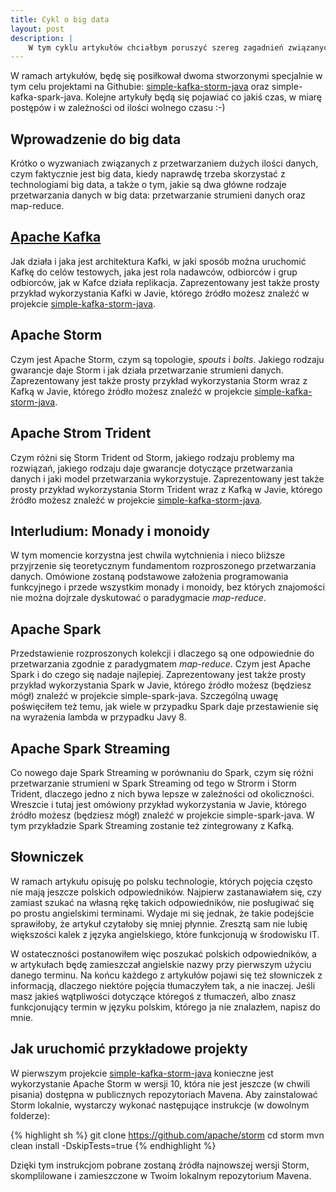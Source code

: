 ```yaml
---
title: Cykl o big data
layout: post
description: |
    W tym cyklu artykułów chciałbym poruszyć szereg zagadnień związanych z przetwarzaniem tzw. big data, szczególnie skupiając się na strumieniach danych. Cykl ma docelowo składać się z szeregu artykułów, obejmujących wykorzystanie narzędzi: <a href="http://kafka.apache.org/">Kafka</a>, <a href="https://storm.apache.org/">Storm</a> i <a href="https://spark.apache.org/">Spark</a>. Nie obejdzie się też bez pewnych zagadnień teoretycznych, związanych z przetwarzaniem w środowisku rozproszonym.
---
```


W ramach artykułów, będę się posiłkował dwoma stworzonymi specjalnie w tym celu projektami na Githubie: [simple-kafka-storm-java](https://github.com/dzikowski/simple-kafka-storm-java) oraz simple-kafka-spark-java.
Kolejne artykuły będą się pojawiać co jakiś czas, w miarę postępów i w zależności od ilości wolnego czasu :-)

Wprowadzenie do big data
---
Krótko o wyzwaniach związanych z przetwarzaniem dużych ilości danych, czym faktycznie jest big data, kiedy naprawdę trzeba skorzystać z technologiami big data, a także o tym, jakie są dwa główne rodzaje przetwarzania danych w big data: przetwarzanie strumieni danych oraz map-reduce.


[Apache Kafka](/2014/12/07/kafka/)
---
Jak działa i jaka jest architektura Kafki, w jaki sposób można uruchomić Kafkę do celów testowych, jaka jest rola nadawców, odbiorców i grup odbiorców, jak w Kafce działa replikacja.
Zaprezentowany jest także prosty przykład wykorzystania Kafki w Javie, którego źródło możesz znaleźć w projekcie [simple-kafka-storm-java](https://github.com/dzikowski/simple-kafka-storm-java).


Apache Storm
---
Czym jest Apache Storm, czym są topologie, _spouts_ i _bolts_.
Jakiego rodzaju gwarancje daje Storm i jak działa przetwarzanie strumieni danych.
Zaprezentowany jest także prosty przykład wykorzystania Storm wraz z Kafką w Javie, którego źródło możesz znaleźć w projekcie [simple-kafka-storm-java](https://github.com/dzikowski/simple-kafka-storm-java).


Apache Strom Trident
---
Czym różni się Storm Trident od Storm, jakiego rodzaju problemy ma rozwiązań, jakiego rodzaju daje gwarancje dotyczące przetwarzania danych i jaki model przetwarzania wykorzystuje.
Zaprezentowany jest także prosty przykład wykorzystania Storm Trident wraz z Kafką w Javie, którego źródło możesz znaleźć w projekcie [simple-kafka-storm-java](https://github.com/dzikowski/simple-kafka-storm-java).

Interludium: Monady i monoidy
---
W tym momencie korzystna jest chwila wytchnienia i nieco bliższe przyjrzenie się teoretycznym fundamentom rozproszonego przetwarzania danych.
Omówione zostaną podstawowe założenia programowania funkcyjnego i przede wszystkim monady i monoidy, bez których znajomości nie można dojrzale dyskutować o paradygmacie _map-reduce_.


Apache Spark
---
Przedstawienie rozproszonych kolekcji i dlaczego są one odpowiednie do przetwarzania zgodnie z paradygmatem _map-reduce_.
Czym jest Apache Spark i do czego się nadaje najlepiej.
Zaprezentowany jest także prosty przykład wykorzystania Spark w Javie, którego źródło możesz (będziesz mógł) znaleźć w projekcie simple-spark-java.
Szczególną uwagę poświęciłem też temu, jak wiele w przypadku Spark daje przestawienie się na wyrażenia lambda w przypadku Javy&nbsp;8.


Apache Spark Streaming
---
Co nowego daje Spark Streaming w porównaniu do Spark, czym się różni przetwarzanie strumieni w Spark Streaming od tego w Strorm i Storm Trident, dlaczego jedno z nich bywa lepsze w zależności od okoliczności.
Wreszcie i tutaj jest omówiony przykład wykorzystania w Javie, którego źródło możesz (będziesz mógł) znaleźć w projekcie simple-spark-java.
W tym przykładzie Spark Streaming zostanie też zintegrowany z Kafką.

Słowniczek
---
W ramach artykułu opisuję po polsku technologie, których pojęcia często nie mają jeszcze polskich odpowiedników.
Najpierw zastanawiałem się, czy zamiast szukać na własną rękę takich odpowiedników, nie posługiwać się po prostu angielskimi terminami.
Wydaje mi się jednak, że takie podejście sprawiłoby, że artykuł czytałoby się mniej płynnie.
Zresztą sam nie lubię większości kalek z języka angielskiego, które funkcjonują w środowisku IT.

W ostateczności postanowiłem więc poszukać polskich odpowiedników, a w artykułach będę zamieszczał angielskie nazwy przy pierwszym użyciu danego terminu.
Na końcu każdego z artykułów pojawi się też słowniczek z informacją, dlaczego niektóre pojęcia tłumaczyłem tak, a nie inaczej.
Jeśli masz jakieś wątpliwości dotyczące któregoś z tłumaczeń, albo znasz funkcjonujący termin w języku polskim, którego ja nie znalazłem, napisz do mnie.

Jak uruchomić przykładowe projekty
---

W pierwszym projekcie [simple-kafka-storm-java](https://github.com/dzikowski/simple-kafka-storm-java) konieczne jest wykorzystanie Apache Storm w wersji 10, która nie jest jeszcze (w chwili pisania) dostępna w publicznych repozytoriach Mavena.
Aby zainstalować Storm lokalnie, wystarczy wykonać następujące instrukcje (w dowolnym folderze):

{% highlight sh %}
git clone https://github.com/apache/storm
cd storm
mvn clean install -DskipTests=true
{% endhighlight %}

Dzięki tym instrukcjom pobrane zostaną źródła najnowszej wersji Storm, skomplilowane i zamieszczone w Twoim lokalnym repozytorium Mavena.

